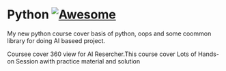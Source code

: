 # Python [![Awesome](https://awesome.re/badge.svg)](https://awesome.re)
My new python course cover basis of python, oops and some coommon library for doing AI baseed project.

Coursee cover 360 view for AI Resercher.This course cover Lots of Hands-on Session awith practice material and solution 
